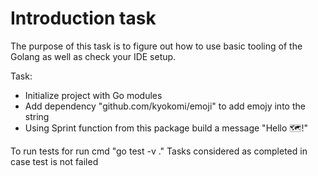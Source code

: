 # Introduction task

The purpose of this task is to figure out how to use basic tooling of the Golang as well as check your IDE setup.

Task:

* Initialize project with Go modules
* Add dependency "github.com/kyokomi/emoji" to add emojy into the string
* Using Sprint function from this package build a message "Hello 🗺️!"

To run tests for run cmd "go test -v ."
Tasks considered as completed in case test is not failed
